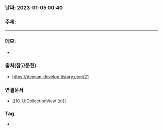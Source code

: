 ### 날짜: 2023-01-05 00:40

### 주제: 
---
### 메모: 
- 

### 출처(참고문헌) 
- https://demian-develop.tistory.com/21

### 연결문서 
- [[10. UICollectionView (x)]]

### Tag
- 